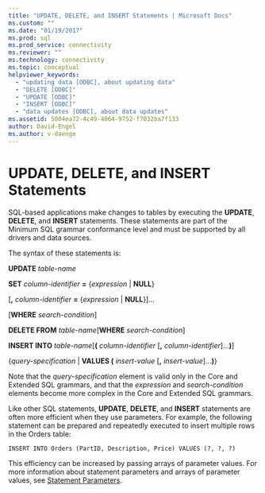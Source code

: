 ```yaml
---
title: "UPDATE, DELETE, and INSERT Statements | Microsoft Docs"
ms.custom: ""
ms.date: "01/19/2017"
ms.prod: sql
ms.prod_service: connectivity
ms.reviewer: ""
ms.technology: connectivity
ms.topic: conceptual
helpviewer_keywords: 
  - "updating data [ODBC], about updating data"
  - "DELETE [ODBC]"
  - "UPDATE [ODBC]"
  - "INSERT [ODBC]"
  - "data updates [ODBC], about data updates"
ms.assetid: 5004ea72-4c49-4064-9752-f7032ba7f133
author: David-Engel
ms.author: v-daenge
---
```

# UPDATE, DELETE, and INSERT Statements
SQL-based applications make changes to tables by executing the **UPDATE**, **DELETE**, and **INSERT** statements. These statements are part of the Minimum SQL grammar conformance level and must be supported by all drivers and data sources.  
  
 The syntax of these statements is:  
  
 **UPDATE** _table-name_  
  
 **SET** _column-identifier_ **=** {*expression* &#124; **NULL**}  
  
 [**,** _column-identifier_ **=** {*expression* &#124; **NULL**}]...  
  
 [**WHERE** _search-condition_]  
  
 **DELETE FROM** _table-name_[**WHERE** _search-condition_]  
  
 **INSERT INTO** _table-name_[**(** _column-identifier_ [**,** _column-identifier_]...**)**]  
  
 {*query-specification* &#124; **VALUES (** _insert-value_ [**,** _insert-value_]...**)**}  
  
 Note that the *query-specification* element is valid only in the Core and Extended SQL grammars, and that the *expression* and *search-condition* elements become more complex in the Core and Extended SQL grammars.  
  
 Like other SQL statements, **UPDATE**, **DELETE**, and **INSERT** statements are often more efficient when they use parameters. For example, the following statement can be prepared and repeatedly executed to insert multiple rows in the Orders table:  
  
```  
INSERT INTO Orders (PartID, Description, Price) VALUES (?, ?, ?)  
```  
  
 This efficiency can be increased by passing arrays of parameter values. For more information about statement parameters and arrays of parameter values, see [Statement Parameters](../../../odbc/reference/develop-app/statement-parameters.md).

